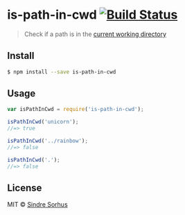 # is-path-in-cwd [![Build Status](https://travis-ci.org/sindresorhus/is-path-in-cwd.svg?branch=master)](https://travis-ci.org/sindresorhus/is-path-in-cwd)

> Check if a path is in the [current working directory](https://en.wikipedia.org/wiki/Working_directory)


## Install

```sh
$ npm install --save is-path-in-cwd
```


## Usage

```js
var isPathInCwd = require('is-path-in-cwd');

isPathInCwd('unicorn');
//=> true

isPathInCwd('../rainbow');
//=> false

isPathInCwd('.');
//=> false
```


## License

MIT © [Sindre Sorhus](https://sindresorhus.com)
